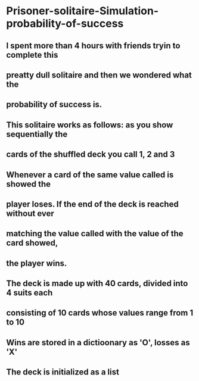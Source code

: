 # Prisoner-solitaire-Simulation-probability-of-success

## I spent more than 4 hours with friends tryin to complete this
## preatty dull solitaire and then we wondered what the 
## probability of success is.
## This solitaire works as follows: as you show sequentially the 
## cards of the shuffled deck you call 1, 2 and 3
## Whenever a card of the same value called is showed the
## player loses. If the end of the deck is reached without ever
## matching the value called with the value of the card showed,
## the player wins.

## The deck is made up with 40 cards, divided into 4 suits each
## consisting of 10 cards whose values range from 1 to 10
## Wins are stored in a dictioonary as 'O', losses as 'X'
## The deck is initialized as a list

## 
